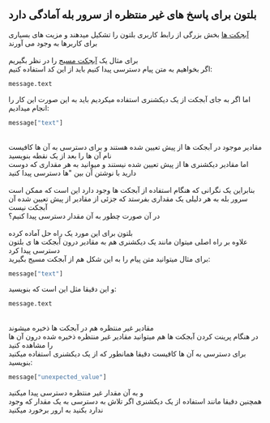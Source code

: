 ## بلتون برای پاسخ های غیر منتظره از سرور بله آمادگی دارد

[آبجکت ها](../objects) بخش بزرگی از رابط کاربری بلتون را تشکیل میدهند و مزیت های بسیاری برای کاربرها به وجود می آورند\
\
برای مثال یک [آبجکت مسیج](../objects/Message) را در نظر بگیریم\
اگر بخواهیم به متن پیام دسترسی پیدا کنیم باید از این کد استفاده کنیم:
```python
message.text
```
اما اگر به جای آبجکت از یک دیکشنری استفاده میکردیم باید به این صورت این کار را انجام میدادیم:
```python
message["text"]
```
\
مقادیر موجود در آبجکت ها از پیش تعیین شده هستند و برای دسترسی به آن ها کافیست نام آن ها را بعد از یک نقطه بنویسید\
اما مقادیر دیکشنری ها از پیش تعیین شده نیستند و میوانید به هر مقداری که دوست دارید با نوشتن آن بین "ها دسترسی پیدا کنید\
\
بنابراین یک نگرانی که هنگام استفاده از آبجکت ها وجود دارد این است که ممکن است سرور بله به هر دلیلی یک مقداری بفرستد که جزئی از مقادیر از پیش تعیین شده آن آبجکت نیست\
در آن صورت چطور به آن مقدار دسترسی پیدا کنیم؟\
\
بلتون برای این مورد یک راه حل آماده کرده\
علاوه بر راه اصلی میتوان مانند یک دیکشنری هم به مقادیر درون آبجکت ها ی بلتون دسترسی پیدا کرد\
برای مثال میتوانید متن پیام را به این شکل هم از آبجکت مسیج بگیرید:
```python
message["text"]
```
و این دقیقا مثل این است که بنویسید:
```python
message.text
```
\
مقادیر غیر منتظره هم در آبجکت ها ذخیره میشوند\
در هنگام پرینت کردن آبجکت ها هم میتوانید مقادیر غیر منتظره ذخیره شده درون آن ها را مشاهده کنید\
برای دسترسی به آن ها کافیست دقیقا همانطور که از یک دیکشنری استفاده میکنید بنویسید:
```python
message["unexpected_value"]
```
و به آن مقدار غیر منتظره دسترسی پیدا میکنید\
همچنین دقیقا مانند استفاده از یک دیکشنری اگر تلاش به دسترسی به یک مقدار که وجود ندارد بکنید به ارور برخورد میکنید